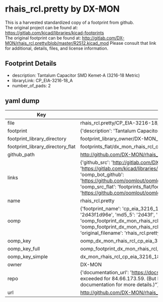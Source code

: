 # rhais_rcl.pretty by DX-MON  
This is a harvested standardized copy of a footprint from github.  
The original project can be found at:  
https://gitlab.com/kicad/libraries/kicad-footprints  
The original footprint can be found at:
http://gitlab.com/DX-MON/rhais_rcl.pretty/blob/master/R2512.kicad_mod
Please consult that link for additional, details, files, and license information.  
## Footprint Details
* description: Tantalum Capacitor SMD Kemet-A (3216-18 Metric)  
* libraryLink: CP_EIA-3216-18_A  
* number_of_pads: 2  
## yaml dump  
| Key | Value |  
| --- | --- |  
| file | rhais_rcl.pretty/CP_EIA-3216-18_A.kicad_mod |  
| footprint | {'description': 'Tantalum Capacitor SMD Kemet-A (3216-18 Metric)', 'libraryLink': 'CP_EIA-3216-18_A', 'number_of_pads': 2} |  
| footprint_library_directory | footprint_library_owner/DX-MON_rhais_rcl.pretty |  
| footprint_library_directory_flat | footprints_flat/dx_mon_rhais_rcl_cp_eia_3216_18_a/working |  
| github_path | http://github.com/DX-MON/rhais_rcl.pretty/blob/master/CP_EIA-3216-18_A.kicad_mod |  
| links | {'github_src': 'http://gitlab.com/DX-MON/rhais_rcl.pretty/blob/master/R2512.kicad_mod', 'github_src_repo': 'https://gitlab.com/kicad/libraries/kicad-footprints', 'oomp_bot': 'footprints/dx_mon_rhais_rcl_cp_eia_3216_18_a/working', 'oomp_bot_github': 'https://github.com/oomlout/oomlout_oomp_footprint_bot/tree/main/footprints/dx_mon_rhais_rcl_cp_eia_3216_18_a/working', 'oomp_src_flat': 'footprints_flat/footprints_flat/dx_mon_rhais_rcl_cp_eia_3216_18_a/working', 'oomp_src_flat_github': 'https://github.com/oomlout/oomlout_oomp_footprint_src/tree/main/footprints_flat/dx_mon_rhais_rcl_cp_eia_3216_18_a/working'} |  
| name | rhais_rcl.pretty |  
| oomp | {'footprint_name': 'cp_eia_3216_18_a', 'library_name': 'rhais_rcl', 'md5': '2d43f1d96e2298d04530935ff9866bd2', 'md5_10': '2d43f1d96e', 'md5_5': '2d43f', 'md5_6': '2d43f1', 'oomp_key': 'oomp_dx_mon_rhais_rcl_cp_eia_3216_18_a', 'oomp_key_extra': 'oomp_footprint_dx_mon_rhais_rcl_cp_eia_3216_18_a', 'oomp_key_full': 'oomp_footprint_dx_mon_rhais_rcl_cp_eia_3216_18_a_2d43f1', 'oomp_key_simple': 'dx_mon_rhais_rcl_cp_eia_3216_18_a', 'original_filename': 'rhais_rcl.pretty/CP_EIA-3216-18_A.kicad_mod', 'owner_name': 'dx_mon'} |  
| oomp_key | oomp_dx_mon_rhais_rcl_cp_eia_3216_18_a |  
| oomp_key_full | oomp_footprint_dx_mon_rhais_rcl_cp_eia_3216_18_a |  
| oomp_key_simple | dx_mon_rhais_rcl_cp_eia_3216_18_a |  
| owner | DX-MON |  
| repo | {'documentation_url': 'https://docs.github.com/rest/overview/resources-in-the-rest-api#rate-limiting', 'message': "API rate limit exceeded for 84.66.173.59. (But here's the good news: Authenticated requests get a higher rate limit. Check out the documentation for more details.)"} |  
| url | http://github.com/DX-MON/rhais_rcl.pretty |  

